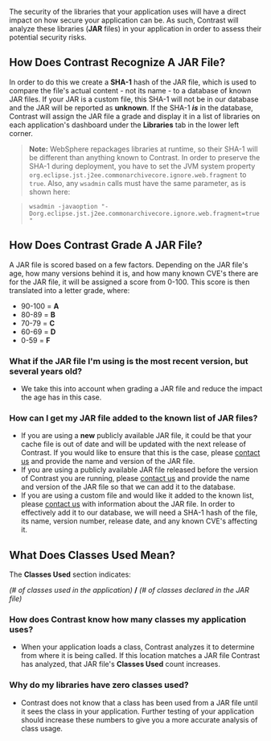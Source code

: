 <!--
title: "Library Analysis"
description: "Overview of how libraries are analyzed"
-->

The security of the libraries that your application uses will have a direct impact on how secure your application can be. As such, Contrast will analyze these libraries (**JAR** files) in your application in order to assess their potential security risks.

## How Does Contrast Recognize A JAR File?

In order to do this we create a **SHA-1** hash of the JAR file, which is used to compare the file's actual content - not its name - to a database of known JAR files. If your JAR is a custom file, this SHA-1 will not be in our database and the JAR will be reported as **unknown**. If the SHA-1 ***is*** in the database, Contrast will assign the JAR file a grade and display it in a list of libraries on each application's dashboard under the **Libraries** tab in the lower left corner.

>**Note:** WebSphere repackages libraries at runtime, so their SHA-1 will be different than anything known to Contrast. In order to preserve the SHA-1 during deployment, you have to set the JVM system property ```org.eclipse.jst.j2ee.commonarchivecore.ignore.web.fragment``` to ```true```. Also, any ```wsadmin``` calls must have the same parameter, as is shown here:

>```wsadmin -javaoption "-Dorg.eclipse.jst.j2ee.commonarchivecore.ignore.web.fragment=true"```


## How Does Contrast Grade A JAR File?

A JAR file is scored based on a few factors. Depending on the JAR file's age, how many versions behind it is, and how many known CVE's there are for the JAR file, it will be assigned a score from 0-100. This score is then translated into a letter grade, where: 
* 90-100 = **A**
* 80-89  = **B** 
* 70-79  = **C**
* 60-69  = **D**
* 0-59   = **F**

### What if the JAR file I'm using is the most recent version, but several years old?

* We take this into account when grading a JAR file and reduce the impact the age has in this case.

### How can I get my JAR file added to the known list of JAR files?

* If you are using a **new** publicly available JAR file, it could be that your cache file is out of date and will be updated with the next release of Contrast. If you would like to ensure that this is the case, please [contact us](mailto:bugs@contrastsecurity.com) and provide the name and version of the JAR file.
* If you are using a publicly available JAR file released before the version of Contrast you are running, please [contact us](mailto:bugs@contrastsecurity.com) and provide the name and version of the JAR file so that we can add it to the database.
* If you are using a custom file and would like it added to the known list, please [contact us](mailto:bugs@contrastsecurity.com) with information about the JAR file. In order to effectively add it to our database, we will need a SHA-1 hash of the file, its name, version number, release date, and any known CVE's affecting it.


## What Does Classes Used Mean?

The **Classes Used** section indicates:

*(# of classes used in the application)* **/** *(# of classes declared in the JAR file)*

### How does Contrast know how many classes my application uses?

* When your application loads a class, Contrast analyzes it to determine from where it is being called. If this location matches a JAR file Contrast has analyzed, that JAR file's **Classes Used** count increases.

### Why do my libraries have zero classes used?

* Contrast does not know that a class has been used from a JAR file until it sees the class in your application. Further testing of your application should increase these numbers to give you a more accurate analysis of class usage.
